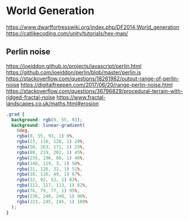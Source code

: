 # World Generation

https://www.dwarffortresswiki.org/index.php/DF2014:World_generation
https://catlikecoding.com/unity/tutorials/hex-map/

## Perlin noise

https://joeiddon.github.io/projects/javascript/perlin.html
https://github.com/joeiddon/perlin/blob/master/perlin.js
https://stackoverflow.com/questions/18261982/output-range-of-perlin-noise
https://digitalfreepen.com/2017/06/20/range-perlin-noise.html
https://stackoverflow.com/questions/36796829/procedural-terrain-with-ridged-fractal-noise
https://www.fractal-landscapes.co.uk/maths.html#erosion

```css
.grad {
  background: rgb(0, 55, 93);
  background: linear-gradient(
    0deg,
    rgba(0, 55, 93, 1) 0%,
    rgba(23, 110, 128, 1) 20%,
    rgba(50, 163, 171, 1) 25%,
    rgba(88, 219, 202, 1) 45%,
    rgba(235, 196, 80, 1) 46%,
    rgba(148, 119, 3, 1) 50%,
    rgba(21, 126, 32, 1) 51%,
    rgba(18, 116, 49, 1) 67%,
    rgba(12, 92, 52, 1) 81%,
    rgba(112, 117, 113, 1) 82%,
    rgba(76, 79, 77, 1) 95%,
    rgba(236, 240, 240, 1) 96%,
    rgba(223, 245, 245, 1) 100%
  );
}
```
